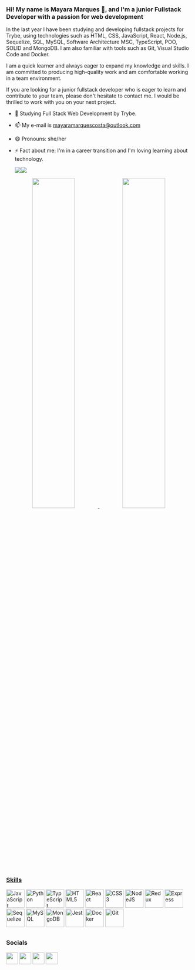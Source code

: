 ### Hi! My name is Mayara Marques :sunflower:, and I'm a junior Fullstack Developer with a passion for web development

In the last year I have been studying and developing fullstack projects for Trybe, using technologies such as HTML, CSS, JavaScript, React, Node.js, Sequelize, SQL, MySQL, Software Architecture MSC, TypeScript, POO, SOLID and MongoDB. I am also familiar with tools such as Git, Visual Studio Code and Docker.

I am a quick learner and always eager to expand my knowledge and skills. I am committed to producing high-quality work and am comfortable working in a team environment.

If you are looking for a junior fullstack developer who is eager to learn and contribute to your team, please don't hesitate to contact me. I would be thrilled to work with you on your next project.

- 🌱 Studying Full Stack Web Development by Trybe.
- 📫 My e-mail is mayaramarquescosta@outlook.com
- 😄 Pronouns: she/her
- ⚡ Fact about me: I'm in a career transition and I'm loving learning about technology.

  <a href="https://www.twitter.com/maymarquesdev" target="_blank" rel="noreferrer"><img
  src="https://img.shields.io/twitter/follow/maymarquesdev?logo=twitter&style=for-the-badge&color=facc15&labelColor=000000"
  /></a><a href="https://www.github.com/imaymarques" target="_blank" rel="noreferrer"><img
  src="https://img.shields.io/github/followers/imaymarques?logo=github&style=for-the-badge&color=facc15&labelColor=000000" /></a>

<div align="center">
  <a href="https://https://www.linkedin.com/in/mayaramarquescosta/">
    <img width="48%" src="https://github-readme-stats.vercel.app/api?username=imaymarques&show_icons=true&theme=radical&include_all_commits=true&count_private=true"/>
    <img width="48%" src="https://github-readme-stats.vercel.app/api/top-langs/?username=imaymarques&layout=compact&langs_count=7&theme=radical"/>
</div>
  
  ##
  
### Skills

<p align="left">
<a href="https://developer.mozilla.org/en-US/docs/Web/JavaScript" target="_blank" rel="noreferrer"><img src="https://raw.githubusercontent.com/danielcranney/readme-generator/main/public/icons/skills/javascript-colored.svg" width="50" height="50" alt="JavaScript" /></a>
<a href="https://www.python.org/" target="_blank" rel="noreferrer"><img src="https://raw.githubusercontent.com/danielcranney/readme-generator/main/public/icons/skills/python-colored.svg" width="50" height="50" alt="Python" /></a>
<a href="https://www.typescriptlang.org/" target="_blank" rel="noreferrer"><img src="https://raw.githubusercontent.com/danielcranney/readme-generator/main/public/icons/skills/typescript-colored.svg" width="50" height="50" alt="TypeScript" /></a>
<a href="https://developer.mozilla.org/en-US/docs/Glossary/HTML5" target="_blank" rel="noreferrer"><img src="https://raw.githubusercontent.com/danielcranney/readme-generator/main/public/icons/skills/html5-colored.svg" width="50" height="50" alt="HTML5" /></a>
<a href="https://reactjs.org/" target="_blank" rel="noreferrer"><img src="https://raw.githubusercontent.com/danielcranney/readme-generator/main/public/icons/skills/react-colored.svg" width="50" height="50" alt="React" /></a>
<a href="https://www.w3.org/TR/CSS/#css" target="_blank" rel="noreferrer"><img src="https://raw.githubusercontent.com/danielcranney/readme-generator/main/public/icons/skills/css3-colored.svg" width="50" height="50" alt="CSS3" /></a>
<a href="https://nodejs.org/en/" target="_blank" rel="noreferrer"><img src="https://raw.githubusercontent.com/danielcranney/readme-generator/main/public/icons/skills/nodejs-colored.svg" width="50" height="50" alt="NodeJS" /></a>
<a href="https://redux.js.org/" target="_blank" rel="noreferrer"><img src="https://e7.pngegg.com/pngimages/669/447/png-clipart-redux-react-javascript-freecodecamp-npm-others-miscellaneous-purple-thumbnail.png" width="50" height="50" alt="Redux" /></a>
<a href="https://expressjs.com/" target="_blank" rel="noreferrer"><img src="https://w7.pngwing.com/pngs/925/447/png-transparent-express-js-node-js-javascript-mongodb-node-js-text-trademark-logo.png" width="50" height="50" alt="Express" /></a>
<a href="https://sequelize.org/" target="_blank" rel="noreferrer"><img src="https://encrypted-tbn0.gstatic.com/images?q=tbn:ANd9GcQaaq6qNJQgCIFiIix_tn8Duw76IEcO8Cr_jL5o2TstCZrLYCEm-yZs6lWPO36o71q1DqU&usqp=CAU" width="50" height="50" alt="Sequelize" /></a>
<a href="https://www.mysql.com/" target="_blank" rel="noreferrer"><img src="https://e7.pngegg.com/pngimages/747/798/png-clipart-mysql-mysql.png" width="50" height="50" alt="MySQL" /></a>
<a href="https://www.mongodb.com/" target="_blank" rel="noreferrer"><img src="https://1000logos.net/wp-content/uploads/2020/08/MongoDB-Emblem.jpg" width="50" height="50" alt="MongoDB" /></a>
<a href="https://jestjs.io/" target="_blank" rel="noreferrer"><img src="https://encrypted-tbn0.gstatic.com/images?q=tbn:ANd9GcTf0subwzVSNx22S9ckZQEI36QQCes-mfXQIAejJtHeVUppvF6ZSvO0gpmZx3-avoD_I4o&usqp=CAU" width="50" height="50" alt="Jest" /></a>
<a href="https://www.docker.com/" target="_blank" rel="noreferrer"><img src="https://cdn.iconscout.com/icon/free/png-256/docker-2752207-2285024.png" width="50" height="50" alt="Docker" /></a>
<a href="https://git-scm.com/" target="_blank" rel="noreferrer"><img src="https://camo.githubusercontent.com/639aaaa0c0485002a80e6da4ca8b2b8d4133005b949aed0309e7c436a8380e82/68747470733a2f2f63646e2e69636f6e2d69636f6e732e636f6d2f69636f6e73322f323130372f504e472f3531322f66696c655f747970655f6769745f69636f6e5f3133303538312e706e67" width="50" height="50" alt="Git" /></a>
</p>
  
  ##
  
  ### Socials

<p align="left"> <a href="https://www.github.com/imaymarques" target="_blank" rel="noreferrer"><img src="https://raw.githubusercontent.com/danielcranney/readme-generator/main/public/icons/socials/github.svg" width="32" height="32" /></a> <a href="http://www.instagram.com/imaymarques" target="_blank" rel="noreferrer"><img src="https://raw.githubusercontent.com/danielcranney/readme-generator/main/public/icons/socials/instagram.svg" width="32" height="32" /></a> <a href="https://www.linkedin.com/in/mayaramarquescosta" target="_blank" rel="noreferrer"><img src="https://raw.githubusercontent.com/danielcranney/readme-generator/main/public/icons/socials/linkedin.svg" width="32" height="32" /></a> <a href="https://www.twitter.com/maymarquesdev" target="_blank" rel="noreferrer"><img src="https://raw.githubusercontent.com/danielcranney/readme-generator/main/public/icons/socials/twitter.svg" width="32" height="32" /></a></p>
